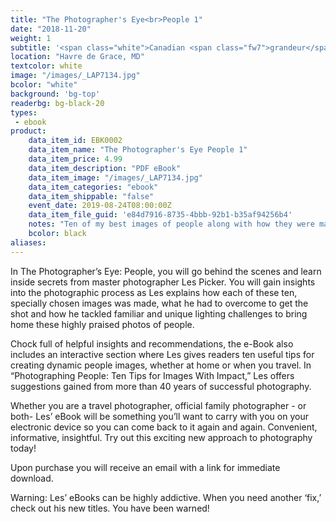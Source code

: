 ```yaml
---
title: "The Photographer's Eye<br>People 1"
date: "2018-11-20"
weight: 1
subtitle: '<span class="white">Canadian <span class="fw7">grandeur</span> and wildlife.</span>'
location: "Havre de Grace, MD"
textcolor: white
image: "/images/_LAP7134.jpg"
bcolor: "white"
background: 'bg-top'
readerbg: bg-black-20
types:
 - ebook
product:
    data_item_id: EBK0002
    data_item_name: "The Photographer's Eye People 1"
    data_item_price: 4.99
    data_item_description: "PDF eBook"
    data_item_image: "/images/_LAP7134.jpg"
    data_item_categories: "ebook"
    data_item_shippable: "false"
    event_date: 2019-08-24T08:00:00Z
    data_item_file_guid: 'e84d7916-8735-4bbb-92b1-b35af94256b4'
    notes: "Ten of my best images of people along with how they were made. Contains a bonus section of my top 10 tips for better images of people."
    bcolor: black
aliases:
---
```

In The Photographer’s Eye: People, you will go behind the scenes and learn inside secrets from master photographer Les Picker. You will gain insights into the photographic process as Les explains how each of these ten, specially chosen images was made, what he had to overcome to get the shot and how he tackled familiar and unique lighting challenges to bring home these highly praised photos of people.

Chock full of helpful insights and recommendations, the e-Book also includes an interactive section where Les gives readers ten useful tips for creating dynamic people images, whether at home or when you travel. In “Photographing People: Ten Tips for Images With Impact,” Les offers suggestions gained from more than 40 years of successful photography.

Whether you are a travel photographer, official family photographer - or both- Les’ eBook will be something you’ll want to carry with you on your electronic device so you can come back to it again and again. Convenient, informative, insightful. Try out this exciting new approach to photography today!

Upon purchase you will receive an email with a link for immediate download.

Warning: Les’ eBooks can be highly addictive. When you need another ‘fix,’ check out his new titles. You have been warned!